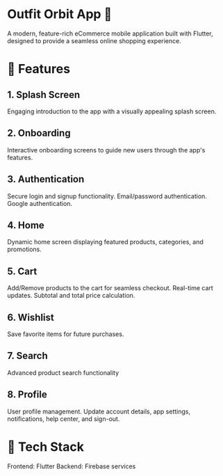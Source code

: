 # Outfit Orbit App 🛒
A modern, feature-rich eCommerce mobile application built with Flutter, designed to provide a seamless online shopping experience.

# 📱 Features
## 1. Splash Screen
Engaging introduction to the app with a visually appealing splash screen.
## 2. Onboarding
Interactive onboarding screens to guide new users through the app's features.
## 3. Authentication
Secure login and signup functionality.
Email/password authentication.
Google authentication.
## 4. Home
Dynamic home screen displaying featured products, categories, and promotions.
## 5. Cart
Add/Remove products to the cart for seamless checkout.
Real-time cart updates.
Subtotal and total price calculation.
## 6. Wishlist
Save favorite items for future purchases.
## 7. Search
Advanced product search functionality 
## 8. Profile
User profile management.
Update account details, app settings, notifications, help center, and sign-out.
# 🚀 Tech Stack
Frontend: Flutter
Backend: Firebase services

